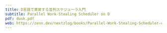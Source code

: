 ```yaml
---
title: D言語で実装する並列スケジューラ入門
subtitle: Parallel Work-Stealing Scheduler on D
pdf: dusk.pdf
web: https://zenn.dev/nextzlog/books/Parallel-Work-Stealing-Scheduler-on-D
---
```


